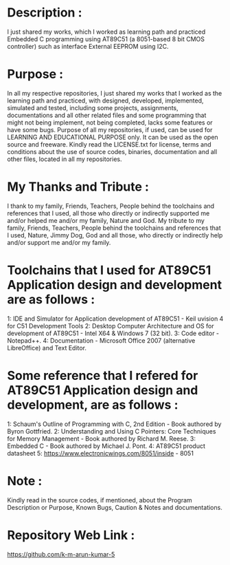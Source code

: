 Description :
=============
I just shared my works, which I worked as learning path and practiced Embedded C programming using AT89C51 (a 8051-based 8 bit CMOS controller) such as interface External EEPROM using I2C.

Purpose :
=========
In all my respective repositories, I just shared my works that I worked as the learning path and practiced, with designed, developed, implemented, simulated and tested, including some projects, assignments, documentations and all other related files and some programming that might not being implement, not being completed, lacks some features or have some bugs. Purpose of all my repositories, if used, can be used for LEARNING AND EDUCATIONAL PURPOSE only. It can be used as the open source and freeware. Kindly read the LICENSE.txt for license, terms and conditions about the use of source codes, binaries, documentation and all other files, located in all my repositories. 

My Thanks and Tribute :
========================
I thank to my family, Friends, Teachers, People behind the toolchains and references that I used, all those who directly or indirectly supported me and/or helped me and/or my family, Nature and God. My tribute to my family, Friends, Teachers, People behind the toolchains and references that I used, Nature, Jimmy Dog, God and all those, who directly or indirectly help and/or support me and/or my family.

Toolchains that I used for AT89C51 Application design and development are as follows :
======================================================================================
1: IDE and Simulator for Application development of AT89C51           - Keil uvision 4 for C51 Development Tools
2: Desktop Computer Architecture and OS for development of AT89C51    - Intel X64 & Windows 7 (32 bit).
3: Code editor                                                        - Notepad++.
4: Documentation                                                      - Microsoft Office 2007 (alternative LibreOffice) and Text Editor.

Some reference that I refered for AT89C51 Application design and development, are as follows :
==============================================================================================
1: Schaum's Outline of Programming with C, 2nd Edition - Book authored by Byron Gottfried.
2: Understanding and Using C Pointers: Core Techniques for Memory Management - Book authored by Richard M. Reese. 
3: Embedded C - Book authored by Michael J. Pont.
4: AT89C51 product datasheet
5: https://www.electronicwings.com/8051/inside  - 8051

Note :
======
Kindly read in the source codes, if mentioned, about the Program Description or Purpose, Known Bugs, Caution & Notes and documentations. 

Repository Web Link :
=====================
https://github.com/k-m-arun-kumar-5
